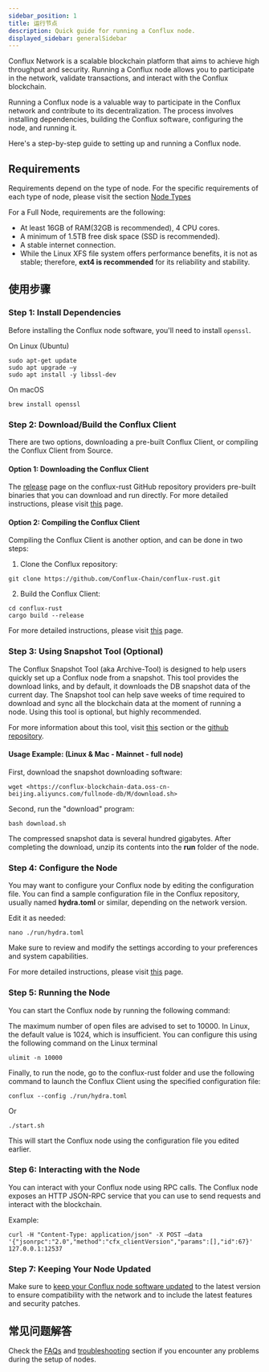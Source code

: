 ```yaml
---
sidebar_position: 1
title: 运行节点
description: Quick guide for running a Conflux node.
displayed_sidebar: generalSidebar
---
```


Conflux Network is a scalable blockchain platform that aims to achieve high throughput and security. Running a Conflux node allows you to participate in the network, validate transactions, and interact with the Conflux blockchain.

Running a Conflux node is a valuable way to participate in the Conflux network and contribute to its decentralization. The process involves installing dependencies, building the Conflux software, configuring the node, and running it.

Here's a step-by-step guide to setting up and running a Conflux node.

## Requirements

Requirements depend on the type of node. For the specific requirements of each type of node, please visit the section [Node Types](./node-types)

For a Full Node, requirements are the following:

* At least 16GB of RAM(32GB is recommended), 4 CPU cores.
* A minimum of 1.5TB free disk space (SSD is recommended).
* A stable internet connection.
* While the Linux XFS file system offers performance benefits, it is not as stable; therefore, **ext4 is recommended** for its reliability and stability.

## 使用步骤

### Step 1: Install Dependencies

Before installing the Conflux node software, you'll need to install `openssl`.

On Linux (Ubuntu)

```shell
sudo apt-get update 
sudo apt upgrade –y 
sudo apt install -y libssl-dev
```

On macOS

```shell
brew install openssl 
```

### Step 2: Download/Build the Conflux Client

There are two options, downloading a pre-built Conflux Client, or compiling the Conflux Client from Source.

#### Option 1: Downloading the Conflux Client

The [release](https://github.com/Conflux-Chain/conflux-rust/releases) page on the conflux-rust GitHub repository providers pre-built binaries that you can download and run directly. For more detailed instructions, please visit [this](./advanced-topics/downloading-conflux-client.md) page.

#### Option 2: Compiling the Conflux Client

Compiling the Conflux Client is another option, and can be done in two steps:

1. Clone the Conflux repository:

```shell
git clone https://github.com/Conflux-Chain/conflux-rust.git 
```

2. Build the Conflux Client:

```shell
cd conflux-rust 
cargo build --release 
```

For more detailed instructions, please visit [this](./advanced-topics/compiling-conflux-client.md) page.

### Step 3: Using Snapshot Tool (Optional)

The Conflux Snapshot Tool (aka Archive-Tool) is designed to help users quickly set up a Conflux node from a snapshot. This tool provides the download links, and by default, it downloads the DB snapshot data of the current day. The Snapshot tool can help save weeks of time required to download and sync all the blockchain data at the moment of running a node. Using this tool is optional, but highly recommended.

For more information about this tool, visit [this](./snapshot-tool) section or the [github repository](https://github.com/conflux-fans/archive-tool).


#### Usage Example: (Linux & Mac - Mainnet - full node)

First, download the snapshot downloading software:

```shell
wget <https://conflux-blockchain-data.oss-cn-beijing.aliyuncs.com/fullnode-db/M/download.sh> 
```

Second, run the "download" program:

```shell
bash download.sh 
```

The compressed snapshot data is several hundred gigabytes. After completing the download, unzip its contents into the **run** folder of the node.

### Step 4: Configure the Node

You may want to configure your Conflux node by editing the configuration file. You can find a sample configuration file in the Conflux repository, usually named **hydra.toml** or similar, depending on the network version.

Edit it as needed:

```shell
nano ./run/hydra.toml 
```

Make sure to review and modify the settings according to your preferences and system capabilities.

For more detailed instructions, please visit [this](./advanced-topics/node-configuration.md) page.

### Step 5: Running the Node

You can start the Conflux node by running the following command:

The maximum number of open files are advised to set to 10000. In Linux, the default value is 1024, which is insufficient. You can configure this using the following command on the Linux terminal

```shell
ulimit -n 10000 
```

Finally, to run the node, go to the conflux-rust folder and use the following command to launch the Conflux Client using the specified configuration file:

```shell
conflux --config ./run/hydra.toml 
```

Or

```shell
./start.sh
```

This will start the Conflux node using the configuration file you edited earlier.

### Step 6: Interacting with the Node

You can interact with your Conflux node using RPC calls. The Conflux node exposes an HTTP JSON-RPC service that you can use to send requests and interact with the blockchain.

Example:

```shell
curl -H "Content-Type: application/json" -X POST –data '{"jsonrpc":"2.0","method":"cfx_clientVersion","params":[],"id":67}' 127.0.0.1:12537
```

### Step 7: Keeping Your Node Updated

Make sure to [keep your Conflux node software updated](./how-to-upgrad.md) to the latest version to ensure compatibility with the network and to include the latest features and security patches.

## 常见问题解答

Check the [FAQs](./nodes-faqs.md) and [troubleshooting](./TroubleShooting.md) section if you encounter any problems during the setup of nodes.
